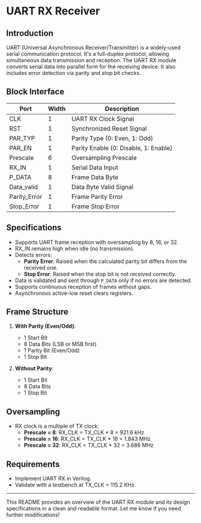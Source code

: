
# UART RX Receiver

## Introduction

UART (Universal Asynchronous Receiver/Transmitter) is a widely-used serial communication protocol. It's a full-duplex protocol, allowing simultaneous data transmission and reception. The UART RX module converts serial data into parallel form for the receiving device. It also includes error detection via parity and stop bit checks.

## Block Interface

| Port      | Width | Description                     |
|-----------|-------|---------------------------------|
| CLK       | 1     | UART RX Clock Signal            |
| RST       | 1     | Synchronized Reset Signal       |
| PAR_TYP   | 1     | Parity Type (0: Even, 1: Odd)   |
| PAR_EN    | 1     | Parity Enable (0: Disable, 1: Enable) |
| Prescale  | 6     | Oversampling Prescale           |
| RX_IN     | 1     | Serial Data Input               |
| P_DATA    | 8     | Frame Data Byte                 |
| Data_valid| 1     | Data Byte Valid Signal          |
| Parity_Error | 1  | Frame Parity Error              |
| Stop_Error | 1    | Frame Stop Error                |

## Specifications

- Supports UART frame reception with oversampling by 8, 16, or 32.
- RX_IN remains high when idle (no transmission).
- Detects errors:
  - **Parity Error**: Raised when the calculated parity bit differs from the received one.
  - **Stop Error**: Raised when the stop bit is not received correctly.
- Data is validated and sent through `P_DATA` only if no errors are detected.
- Supports continuous reception of frames without gaps.
- Asynchronous active-low reset clears registers.

## Frame Structure

1. **With Parity (Even/Odd)**:
   - 1 Start Bit
   - 8 Data Bits (LSB or MSB first)
   - 1 Parity Bit (Even/Odd)
   - 1 Stop Bit

2. **Without Parity**:
   - 1 Start Bit
   - 8 Data Bits
   - 1 Stop Bit

## Oversampling

- RX clock is a multiple of TX clock:
  - **Prescale = 8**: RX_CLK = TX_CLK * 8 = 921.6 kHz
  - **Prescale = 16**: RX_CLK = TX_CLK * 16 = 1.843 MHz
  - **Prescale = 32**: RX_CLK = TX_CLK * 32 = 3.686 MHz

## Requirements

- Implement UART RX in Verilog.
- Validate with a testbench at TX_CLK = 115.2 KHz.

--- 

This README provides an overview of the UART RX module and its design specifications in a clean and readable format. Let me know if you need further modifications!
